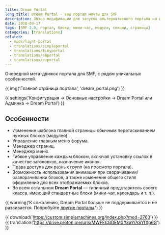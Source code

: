 ```yaml
---
title: Dream Portal
long_title: Dream Portal - ваш портал мечты для SMF
description: Обзор модификации для запуска альтернативного портала на форуме SMF.
date: 2010-09-17
tags: [SMF 2.0, портал, блоки, мини-чат, модули, секции, страницы]
categories: [translations]
related:
  - mods/light-portal
  - translations/simpleportal
  - translations/tinyportal
  - translations/ehportal
  - translations/ezportal
---
```


Очередной мега-движок портала для SMF, с рядом уникальных особенностей.

<!-- more -->

{{ img('Главная страница портала', 'dream_portal.png') }}

{{ settings('Конфигурация → Основные настройки → Dream Portal или Админка → Dream Portal') }}

## Особенности

* Изменение шаблона главной страницы обычным перетаскиванием нужных блоков (модулей).
* Управление главным меню форума.
* Менеджер страниц.
* Менеджер меню.
* Гибкое управление каждым блоком, включая установку ссылок в качестве заголовков, назначение иконок.
* Права доступа для разных групп (на просмотр портала).
* Возможность использования анимации при сворачивании/разворачивании блоков, а также изменение общего стиля оформления для всех отображаемых блоков.
* Во всем остальном **Dream Portal** — типичный представитель своего класса, имеющий стандартные блоки (мини-чат, календарь и т. п.).

{{ warning('К сожалению, Dream Portal больше не поддерживается и не развивается. Попробуйте [другие порталы](/articles/sravnenie-portalov).') }}

{{ download('https://custom.simplemachines.org/index.php?mod=2763') }}
{{ translation('https://drive.proton.me/urls/MWFECGDEM0#3a1YASYfXg6G') }}
